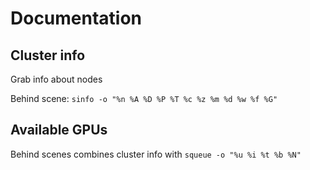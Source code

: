 # Documentation

## Cluster info

Grab info about nodes

Behind scene: `sinfo -o "%n %A %D %P %T %c %z %m %d %w %f %G"`

## Available GPUs

Behind scenes combines cluster info with `squeue -o "%u %i %t %b %N"`
